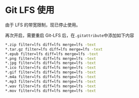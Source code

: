 # Git LFS 使用

由于 LFS 的带宽限制，现已停止使用。

再次开启，需要重启 Git-LFS 后，在`.gitattribute`中添加如下内容

```bash
*.zip filter=lfs diff=lfs merge=lfs -text
*.tar.gz filter=lfs diff=lfs merge=lfs -text
*.epub filter=lfs diff=lfs merge=lfs -text
*.png filter=lfs diff=lfs merge=lfs -text
*.jpg filter=lfs diff=lfs merge=lfs -text
*.ico filter=lfs diff=lfs merge=lfs -text
*.gif filter=lfs diff=lfs merge=lfs -text
*.m4a filter=lfs diff=lfs merge=lfs -text
*.mp3 filter=lfs diff=lfs merge=lfs -text
*.wav filter=lfs diff=lfs merge=lfs -text
*.mov filter=lfs diff=lfs merge=lfs -text
```
